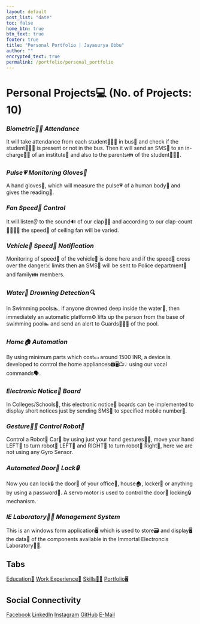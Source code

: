 ```yaml
---
layout: default
post_list: "date"
toc: false
home_btn: true
btn_text: true
footer: true
title: "Personal Portfolio | Jayasurya Obbu"
author: ""
encrypted_text: true
permalink: /portfolio/personal_portfolio
---
```


# **Personal Projects💻 (No. of Projects: 10)**

### _Biometric🖐🏽 Attendance_

It will take attendance from each student👨🏻‍🎓 in bus🚌 and check if the student👨🏻‍🎓 is present or not in the bus. Then it will send an SMS📱 to an in-charge👨‍💼 of an institute🏫 and also to the parents👪 of the student👨🏻‍🎓.

### _Pulse💗 Monitoring Gloves🧤_

A hand gloves🧤, which will measure the pulse💗 of a human body🧍 and gives the reading📄.

### _Fan Speed💨 Control_

It will listen👂 to the sound🔊 of our clap👏🏻 and according to our clap-count👏🏻👏🏻 the speed💨 of ceiling fan will be varied.

### _Vehicle🚗 Speed💨 Notification_

Monitoring of speed💨 of the vehicle🚗 is done here and if the speed💨 cross over the danger☠️ limits then an SMS📱 will be sent to Police department👮 and family👪 members.

### _Water🌊 Drowning Detection🔍_

In Swimming pools🏊, if anyone drowned deep inside the water🌊, then immediately an automatic platform⚙️ lifts up the person from the base of swimming pool🏊 and send an alert to Guards💂🏻‍♂️ of the pool.

### _Home🏠 Automation_

By using minimum parts which cost💵 around 1500 INR, a device is developed to control the home appliances🖨️🖥️📺💡 using our vocal commands🗣️.

### _Electronic Notice📌 Board_

In Colleges/Schools🏫, this electronic notice📌 boards can be implemented to display short notices just by sending SMS📱 to specified mobile number📱.

### _Gesture🙆‍♂️ Control Robot🤖_

Control a Robot🤖 Car🚗 by using just your hand gestures🙆‍♂️, move your hand LEFT🤛 to turn robot🤖 LEFT🤛 and RIGHT🤜 to turn robot🤖 Right🤜, here we are not using any Gyro Sensor.

### _Automated Door🚪 Lock🔒_

Now you can lock🔒 the door🚪 of your office🏢, house🏠, locker🧳 or anything by using a password🔑. A servo motor is used to control the door🚪 locking🔒 mechanism.

### _IE Laboratory👨‍🔬 Management System_

This is an windows form application🖥️ which is used to store🗃️ and display🖥️ the data📃 of the components available in the Immortal Electroncis Laboratory👨‍🔬.

## Tabs

[Education📖](education.md) [Work Experience💼](work-experience.md) [Skills🤹🏼](skills.md) [Portfolio🖥️](portfolio.md)

## Social Connectivity

[Facebook](https://www.facebook.com/jayasurya.obbu/) [LinkedIn](https://www.linkedin.com/in/jayasurya-obbu/) [Instagram](https://www.instagram.com/mr__circuit/) [GitHub](https://github.com/mr-circuit) [E-Mail]( mailto:hello@jayasurya.me)